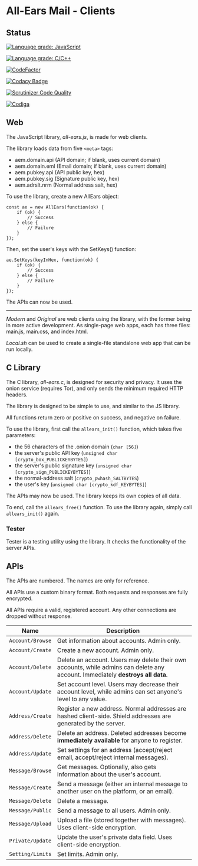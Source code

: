 # All-Ears Mail - Clients #

## Status ##

[![Language grade: JavaScript](https://img.shields.io/lgtm/grade/javascript/g/emp-code/aem-client.svg?logo=lgtm&logoWidth=18)](https://lgtm.com/projects/g/emp-code/aem-client/context:javascript)

[![Language grade: C/C++](https://img.shields.io/lgtm/grade/cpp/g/emp-code/aem-client.svg?logo=lgtm&logoWidth=18)](https://lgtm.com/projects/g/emp-code/aem-client/context:cpp)

[![CodeFactor](https://www.codefactor.io/repository/github/emp-code/aem-client/badge)](https://www.codefactor.io/repository/github/emp-code/aem-client)

[![Codacy Badge](https://app.codacy.com/project/badge/Grade/47c25a7e9599408b97460648999c016e)](https://www.codacy.com/gh/emp-code/aem-client/dashboard?utm_source=github.com&amp;utm_medium=referral&amp;utm_content=emp-code/aem-client&amp;utm_campaign=Badge_Grade)

[![Scrutinizer Code Quality](https://scrutinizer-ci.com/g/emp-code/aem-client/badges/quality-score.png?b=master)](https://scrutinizer-ci.com/g/emp-code/aem-client/?branch=master)

[![Codiga](https://api.codiga.io/project/11148/score/svg)](https://app.codiga.io/public/project/11148/aem-client/dashboard)

## Web ##

The JavaScript library, *all-ears.js*, is made for web clients.

The library loads data from five `<meta>` tags:
* aem.domain.api (API domain; if blank, uses current domain)
* aem.domain.eml (Email domain; if blank, uses current domain)
* aem.pubkey.api (API public key, hex)
* aem.pubkey.sig (Signature public key, hex)
* aem.adrslt.nrm (Normal address salt, hex)

To use the library, create a new AllEars object:

```
const ae = new AllEars(function(ok) {
	if (ok) {
		// Success
	} else {
		// Failure
	}
});
```

Then, set the user's keys with the SetKeys() function:

```
ae.SetKeys(keyInHex, function(ok) {
	if (ok) {
		// Success
	} else {
		// Failure
	}
});
```

The APIs can now be used.

---

*Modern* and *Original* are web clients using the library, with the former being in more active development. As single-page web apps, each has three files: main.js, main.css, and index.html.

*Local.sh* can be used to create a single-file standalone web app that can be run locally.

## C Library ##

The C library, *all-ears.c*, is designed for security and privacy. It uses the onion service (requires Tor), and only sends the minimum required HTTP headers.

The library is designed to be simple to use, and similar to the JS library.

All functions return zero or positive on success, and negative on failure.

To use the library, first call the `allears_init()` function, which takes five parameters:
* the 56 characters of the .onion domain (`char [56]`)
* the server's public API key (`unsigned char [crypto_box_PUBLICKEYBYTES]`)
* the server's public signature key (`unsigned char [crypto_sign_PUBLICKEYBYTES]`)
* the normal-address salt (`crypto_pwhash_SALTBYTES`)
* the user's key (`unsigned char [crypto_kdf_KEYBYTES]`)

The APIs may now be used. The library keeps its own copies of all data.

To end, call the `allears_free()` function. To use the library again, simply call `allears_init()` again.

### Tester ###

Tester is a testing utility using the library. It checks the functionality of the server APIs.

## APIs ##

The APIs are numbered. The names are only for reference.

All APIs use a custom binary format. Both requests and responses are fully encrypted.

All APIs require a valid, registered account. Any other connections are dropped without response.

| Name             | Description      |
| ---------------- | ---------------- |
| `Account/Browse` | Get information about accounts. Admin only. |
| `Account/Create` | Create a new account. Admin only. |
| `Account/Delete` | Delete an account. Users may delete their own accounts, while admins can delete any account. Immediately **destroys all data.** |
| `Account/Update` | Set account level. Users may decrease their account level, while admins can set anyone's level to any value. |
| `Address/Create` | Register a new address. Normal addresses are hashed client-side. Shield addresses are generated by the server. |
| `Address/Delete` | Delete an address. Deleted addresses become **immediately available** for anyone to register. |
| `Address/Update` | Set settings for an address (accept/reject email, accept/reject internal messages). |
| `Message/Browse` | Get messages. Optionally, also gets information about the user's account. |
| `Message/Create` | Send a message (either an internal message to another user on the platform, or an email). |
| `Message/Delete` | Delete a message. |
| `Message/Public` | Send a message to all users. Admin only. |
| `Message/Upload` | Upload a file (stored together with messages). Uses client-side encryption. |
| `Private/Update` | Update the user's private data field. Uses client-side encryption. |
| `Setting/Limits` | Set limits. Admin only. |
